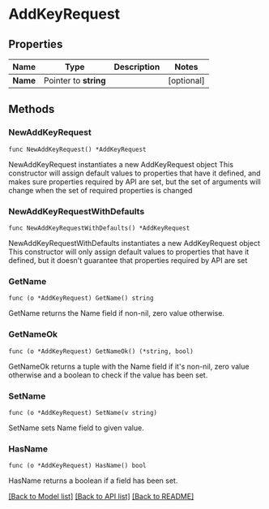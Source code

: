 # AddKeyRequest

## Properties

Name | Type | Description | Notes
------------ | ------------- | ------------- | -------------
**Name** | Pointer to **string** |  | [optional] 

## Methods

### NewAddKeyRequest

`func NewAddKeyRequest() *AddKeyRequest`

NewAddKeyRequest instantiates a new AddKeyRequest object
This constructor will assign default values to properties that have it defined,
and makes sure properties required by API are set, but the set of arguments
will change when the set of required properties is changed

### NewAddKeyRequestWithDefaults

`func NewAddKeyRequestWithDefaults() *AddKeyRequest`

NewAddKeyRequestWithDefaults instantiates a new AddKeyRequest object
This constructor will only assign default values to properties that have it defined,
but it doesn't guarantee that properties required by API are set

### GetName

`func (o *AddKeyRequest) GetName() string`

GetName returns the Name field if non-nil, zero value otherwise.

### GetNameOk

`func (o *AddKeyRequest) GetNameOk() (*string, bool)`

GetNameOk returns a tuple with the Name field if it's non-nil, zero value otherwise
and a boolean to check if the value has been set.

### SetName

`func (o *AddKeyRequest) SetName(v string)`

SetName sets Name field to given value.

### HasName

`func (o *AddKeyRequest) HasName() bool`

HasName returns a boolean if a field has been set.


[[Back to Model list]](../README.md#documentation-for-models) [[Back to API list]](../README.md#documentation-for-api-endpoints) [[Back to README]](../README.md)


